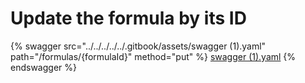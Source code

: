 # Update the formula by its ID

{% swagger src="../../../../../.gitbook/assets/swagger (1).yaml" path="/formulas/{formulaId}" method="put" %}
[swagger (1).yaml](<../../../../../.gitbook/assets/swagger (1).yaml>)
{% endswagger %}
